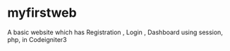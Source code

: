 # myfirstweb
A basic website which has Registration , Login , Dashboard using session, php, in Codeigniter3
